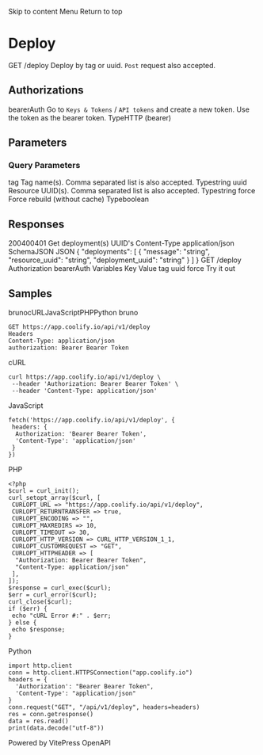 Skip to content
Menu
Return to top
# Deploy​
GET
/deploy
Deploy by tag or uuid. `Post` request also accepted.
## Authorizations​
bearerAuth
Go to `Keys & Tokens` / `API tokens` and create a new token. Use the token as the bearer token.
TypeHTTP (bearer)
## Parameters​
### Query Parameters
tag
Tag name(s). Comma separated list is also accepted.
Typestring
uuid
Resource UUID(s). Comma separated list is also accepted.
Typestring
force
Force rebuild (without cache)
Typeboolean
## Responses​
200400401
Get deployment(s) UUID's
Content-Type
application/json
SchemaJSON
JSON
{
"deployments": [
{
"message": "string",
"resource_uuid": "string",
"deployment_uuid": "string"
}
]
}
GET
/deploy
Authorization 
bearerAuth
Variables
Key
Value
tag
uuid
force
Try it out
## Samples​
brunocURLJavaScriptPHPPython
bruno
```
GET https://app.coolify.io/api/v1/deploy
Headers
Content-Type: application/json
authorization: Bearer Bearer Token

```

cURL
```
curl https://app.coolify.io/api/v1/deploy \
 --header 'Authorization: Bearer Bearer Token' \
 --header 'Content-Type: application/json'
```

JavaScript
```
fetch('https://app.coolify.io/api/v1/deploy', {
 headers: {
  Authorization: 'Bearer Bearer Token',
  'Content-Type': 'application/json'
 }
})
```

PHP
```
<?php
$curl = curl_init();
curl_setopt_array($curl, [
 CURLOPT_URL => "https://app.coolify.io/api/v1/deploy",
 CURLOPT_RETURNTRANSFER => true,
 CURLOPT_ENCODING => "",
 CURLOPT_MAXREDIRS => 10,
 CURLOPT_TIMEOUT => 30,
 CURLOPT_HTTP_VERSION => CURL_HTTP_VERSION_1_1,
 CURLOPT_CUSTOMREQUEST => "GET",
 CURLOPT_HTTPHEADER => [
  "Authorization: Bearer Bearer Token",
  "Content-Type: application/json"
 ],
]);
$response = curl_exec($curl);
$err = curl_error($curl);
curl_close($curl);
if ($err) {
 echo "cURL Error #:" . $err;
} else {
 echo $response;
}
```

Python
```
import http.client
conn = http.client.HTTPSConnection("app.coolify.io")
headers = {
  'Authorization': "Bearer Bearer Token",
  'Content-Type': "application/json"
}
conn.request("GET", "/api/v1/deploy", headers=headers)
res = conn.getresponse()
data = res.read()
print(data.decode("utf-8"))
```

Powered by  VitePress OpenAPI 

